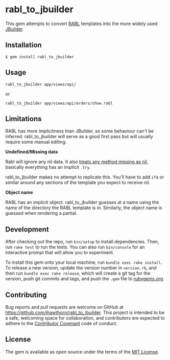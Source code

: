 # rabl_to_jbuilder

This gem attempts to convert [RABL](https://github.com/nesquena/rabl) templates into the more widely used [JBuilder](https://github.com/rails/jbuilder).

## Installation

    $ gem install rabl_to_jbuilder

## Usage

```
rabl_to_jbuilder app/views/api/
```

or

```
rabl_to_jbuilder app/views/api/orders/show.rabl
```

## Limitations

RABL has more implicitness than JBuilder, so some behaviour can't be inferred.
rabl_to_jbuilder will serve as a good first pass but will usually require some manual editing.

**Undefined/Missing data**

Rabl will ignore any nil data.
It also [treats any method missing as nil](https://github.com/nesquena/rabl/blob/c4a69f883629887d24544c8caf3519bf92b16064/lib/rabl/helpers.rb#L17), basically everything has an implicit `.try`.

rabl_to_jbuilder makes no attempt to replicate this. You'll have to add `if`s or similar around any sections of the template you expect to receive nil.

**Object name**

RABL has an implicit object. rabl_to_jbuilder guesses at a name using the name of the directory the RABL template is in. Similarly, the object name is guessed when rendering a partial.

## Development

After checking out the repo, run `bin/setup` to install dependencies. Then, run `rake test` to run the tests. You can also run `bin/console` for an interactive prompt that will allow you to experiment.

To install this gem onto your local machine, run `bundle exec rake install`. To release a new version, update the version number in `version.rb`, and then run `bundle exec rake release`, which will create a git tag for the version, push git commits and tags, and push the `.gem` file to [rubygems.org](https://rubygems.org).

## Contributing

Bug reports and pull requests are welcome on GitHub at https://github.com/jhawthorn/rabl_to_jbuilder. This project is intended to be a safe, welcoming space for collaboration, and contributors are expected to adhere to the [Contributor Covenant](http://contributor-covenant.org) code of conduct.


## License

The gem is available as open source under the terms of the [MIT License](http://opensource.org/licenses/MIT).

